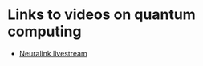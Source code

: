 # Links to videos on quantum computing
  - [Neuralink livestream](https://www.youtube.com/watch?v=r-vbh3t7WVI)
